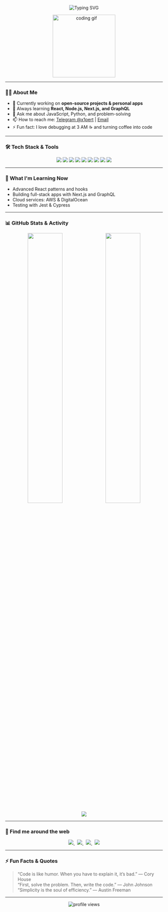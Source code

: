 <!-- HEADER -->
<p align="center">
  <img src="https://readme-typing-svg.demolab.com?font=Fira+Code&pause=1000&width=700&lines=Hi+there!+I'm+NIKO+%F0%9F%91%8B;A+Passionate+Coder+%F0%9F%92%BB;Welcome+to+my+GitHub+Profile+%F0%9F%8C%90" alt="Typing SVG" />
</p>

<p align="center">
  <img src="https://media.giphy.com/media/3oEjI6SIIHBdRxXI40/giphy.gif" alt="coding gif" width="200" />
</p>

---

### 👨‍💻 About Me
- 🔭 Currently working on **open-source projects & personal apps**
- 🌱 Always learning **React, Node.js, Next.js, and GraphQL**
- 💬 Ask me about JavaScript, Python, and problem-solving
- 📫 How to reach me: [Telegram @x1pert](https://t.me/x1pert) | [Email](mailto:x1pert@example.com)
- ⚡ Fun fact: I love debugging at 3 AM ☕ and turning coffee into code

---

### 🛠️ Tech Stack & Tools

<p align="center">
  <img src="https://img.shields.io/badge/JavaScript-F7DF1E?logo=javascript&logoColor=black&style=for-the-badge" />
  <img src="https://img.shields.io/badge/TypeScript-3178C6?logo=typescript&logoColor=white&style=for-the-badge" />
  <img src="https://img.shields.io/badge/React-61DAFB?logo=react&logoColor=black&style=for-the-badge" />
  <img src="https://img.shields.io/badge/Next.js-000000?logo=nextdotjs&logoColor=white&style=for-the-badge" />
  <img src="https://img.shields.io/badge/Node.js-339933?logo=nodedotjs&logoColor=white&style=for-the-badge" />
  <img src="https://img.shields.io/badge/Express.js-000000?logo=express&logoColor=white&style=for-the-badge" />
  <img src="https://img.shields.io/badge/Python-3776AB?logo=python&logoColor=white&style=for-the-badge" />
  <img src="https://img.shields.io/badge/Docker-2496ED?logo=docker&logoColor=white&style=for-the-badge" />
  <img src="https://img.shields.io/badge/Git-F05032?logo=git&logoColor=white&style=for-the-badge" />
</p>

---

### 🌱 What I'm Learning Now

- Advanced React patterns and hooks  
- Building full-stack apps with Next.js and GraphQL  
- Cloud services: AWS & DigitalOcean  
- Testing with Jest & Cypress

---

### 📊 GitHub Stats & Activity

<p align="center">
  <img src="https://github-readme-stats.vercel.app/api?username=x1pert&show_icons=true&theme=dracula" width="47%" />
  &nbsp;
  <img src="https://github-readme-streak-stats.herokuapp.com?user=x1pert&theme=dracula" width="47%" />
</p>

<p align="center">
  <img src="https://github-readme-activity-graph.cyclic.app/graph?username=x1pert&theme=dracula&area=true" />
</p>

---

### 🔗 Find me around the web

<p align="center">
  <a href="https://github.com/x1pert" target="_blank">
    <img src="https://img.shields.io/badge/GitHub-181717?logo=github&logoColor=white&style=for-the-badge" />
  </a> &nbsp;
  <a href="https://t.me/x1pert" target="_blank">
    <img src="https://img.shields.io/badge/Telegram-0088CC?logo=telegram&logoColor=white&style=for-the-badge" />
  </a> &nbsp;
  <a href="https://linkedin.com/in/yourprofile" target="_blank">
    <img src="https://img.shields.io/badge/LinkedIn-0A66C2?logo=linkedin&logoColor=white&style=for-the-badge" />
  </a> &nbsp;
  <a href="https://twitter.com/yourprofile" target="_blank">
    <img src="https://img.shields.io/badge/Twitter-1DA1F2?logo=twitter&logoColor=white&style=for-the-badge" />
  </a>
</p>

---

### ⚡ Fun Facts & Quotes

> “Code is like humor. When you have to explain it, it’s bad.” — Cory House  
> “First, solve the problem. Then, write the code.” — John Johnson  
> “Simplicity is the soul of efficiency.” — Austin Freeman

---

<p align="center">
  <img src="https://komarev.com/ghpvc/?username=x1pert&label=Profile+views&color=0e75b6&style=flat" alt="profile views" />
</p>
